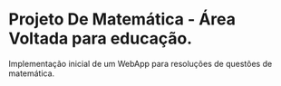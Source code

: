 # Projeto De Matemática - Área Voltada para educação.

Implementação inicial de um WebApp para resoluções de questões
de matemática.
